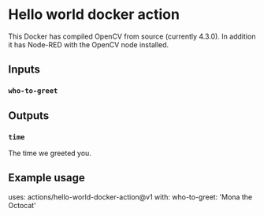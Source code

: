 # Hello world docker action

This Docker has compiled OpenCV from source (currently 4.3.0).
In addition it has Node-RED with the OpenCV node installed.

## Inputs

### `who-to-greet`



## Outputs

### `time`

The time we greeted you.

## Example usage

uses: actions/hello-world-docker-action@v1
with:
  who-to-greet: 'Mona the Octocat'